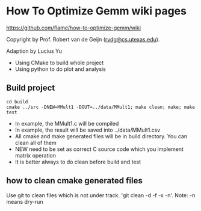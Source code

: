 # How To Optimize Gemm wiki pages

https://github.com/flame/how-to-optimize-gemm/wiki

Copyright by Prof. Robert van de Geijn (rvdg@cs.utexas.edu).


Adaption by Lucius Yu

* Using CMake to build whole project
* Using python to do plot and analysis


## Build project

```
cd build
cmake ../src -DNEW=MMult1 -DOUT=../data/MMult1; make clean; make; make test
```

* In example, the MMult1.c will be compiled 
* In example, the result will be saved into ../data/MMult1.csv
* All cmake and make generated files will be in build directory. You can clean all of them
* NEW need to be set as correct C source code which you implement matrix operation
* It is better always to do clean before build and test

## how to clean cmake generated files

Use git to clean files which is not under track. 'git clean -d -f -x -n'. Note: -n means dry-run

